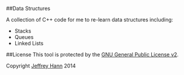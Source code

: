 ##Data Structures

A collection of C++ code for me to re-learn data structures including:

* Stacks
* Queues
* Linked Lists

##License
This tool is protected by the [GNU General Public License v2](http://www.gnu.org/licenses/gpl-2.0.html).

Copyright [Jeffrey Hann](http://jeffreyhann.ca/) 2014
